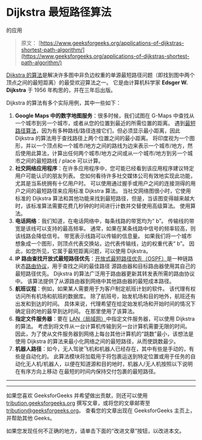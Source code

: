 # Dijkstra 最短路径算法

的应用

> 原文： [https://www.geeksforgeeks.org/applications-of-dijkstras-shortest-path-algorithm/](https://www.geeksforgeeks.org/applications-of-dijkstras-shortest-path-algorithm/)

[Dijkstra 的算法](https://www.geeksforgeeks.org/dijkstras-shortest-path-algorithm-greedy-algo-7/)是解决许多图中非负边权重的单源最短路径问题（即找到图中两个顶点之间的最短距离）的最受欢迎算法之一。 它是由计算机科学家 **Edsger W. Dijkstra** 于 1956 年构思的，并在三年后出版。

Dijkstra 的算法有多个实际用例，其中一些如下：

1.  **Google Maps 中的数字地图服务**：很多时候，我们试图在 G-Maps 中查找从一个城市到另一个城市，或者从您的位置到最近的所需位置的距离。 遇到[最短路径算法](https://www.geeksforgeeks.org/printing-paths-dijkstras-shortest-path-algorithm/)，因为有多种路线/路径连接它们，但必须显示最小距离，因此 Dijkstra 的算法用于查找路径上两个位置之间的最小距离。 将印度视为一个图形，并以一个顶点和一个城市/地方之间的路线为边来表示一个城市/地方，然后使用此算法，计算出任何两个城市/地方之间或从一个城市/地方到另一个城市之间的最短路线 / place 可以计算。
2.  **社交网络应用程序**：在许多应用程序中，您可能已经看到该应用程序建议特定用户可能认识的朋友列表。 您如何看待许多社交媒体公司有效地实现此功能，尤其是当系统拥有十亿用户时。 可以使用通过握手或用户之间的连接测得的用户之间的最短路径来应用标准 Dijkstra 算法。 当社交网络图很小时，它使用标准的 Dijkstra 算法和其他功能来找到最短路径，但是，当该图变得越来越大时，该标准算法需要花费几秒钟的时间进行计数并交替使用高级算法。 使用算法。
3.  **电话网络**：我们知道，在电话网络中，每条线路的带宽均为“ b”。 传输线的带宽是该线可以支持的最高频率。 通常，如果在某条线路中信号的频率较高，则该线路会降低信号。 带宽表示线路可以传输的信息量。 如果我们将一个城市想象成一个图形，则顶点代表交换站，边代表传输线，边的权重代表“ b”。 因此，如您所见，它属于最短距离问题，可以使用 Dijkstra。
4.  **IP 路由查找开放式最短路径优先**：[开放式最短路径优先（OSPF）](https://www.geeksforgeeks.org/open-shortest-path-first-ospf-protocol-states/)是一种链路状态[路由协议](https://www.geeksforgeeks.org/classes-of-routing-protocols/)，用于查找之间的最佳路径 源路由器和目标路由器使用其自己的最短路径优先。 Dijkstra 的算法广泛用于路由器更新其转发表所需的路由协议中。 该算法提供了从源路由器到网络中其他路由器的最短成本路径。
5.  **航班议程**：例如，如果某人需要用于为客户制定航班计划的软件。 该代理有权访问所有机场和航班的数据库。 除了航班号，始发机场和目的地外，航班还有出发和到达的时间。 具体来说，代理希望在给定始发机场和开始时间的情况下确定目的地的最早到达时间。 在那里使用了该算法。
6.  **指定文件服务器**：要在 [LAN（局域网）](https://www.geeksforgeeks.org/local-area-network-lan-technologies/)中指定文件服务器，可以使用 Dijkstra 的算法。 考虑到将文件从一台计算机传输到另一台计算机需要无限的时间。 因此，为了使从文件服务器到网络上每台其他计算机的“跳数”最小，该想法是使用 Dijkstra 的算法来最小化网络之间的最短路径，从而使跳数最少。
7.  **机器人路径**：如今，无人驾驶飞机和机器人已经存在，其中有些是手动的，有些是自动化的。 此算法模块将加载用于将包裹运送到特定位置或用于任务的自动化无人机/机器人，以便在知道源和目的地时，机器人/无人机按照以下说明在有序方向上移动 在最短的时间内保持交付包裹的最短路径。



* * *

* * *

如果您喜欢 GeeksforGeeks 并希望做出贡献，则还可以使用 [tribution.geeksforgeeks.org](https://contribute.geeksforgeeks.org/) 撰写文章，或将您的文章邮寄至 tribution@geeksforgeeks.org。 查看您的文章出现在 GeeksforGeeks 主页上，并帮助其他 Geeks。

如果您发现任何不正确的地方，请单击下面的“改进文章”按钮，以改进本文。